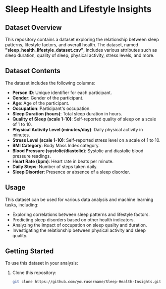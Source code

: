 # Sleep Health and Lifestyle Insights

## Dataset Overview

This repository contains a dataset exploring the relationship between sleep patterns, lifestyle factors, and overall health. The dataset, named **"sleep_health_lifestyle_dataset.csv"**, includes various attributes such as sleep duration, quality of sleep, physical activity, stress levels, and more.

## Dataset Contents

The dataset includes the following columns:
- **Person ID**: Unique identifier for each participant.
- **Gender**: Gender of the participant.
- **Age**: Age of the participant.
- **Occupation**: Participant's occupation.
- **Sleep Duration (hours)**: Total sleep duration in hours.
- **Quality of Sleep (scale 1-10)**: Self-reported quality of sleep on a scale of 1 to 10.
- **Physical Activity Level (minutes/day)**: Daily physical activity in minutes.
- **Stress Level (scale 1-10)**: Self-reported stress level on a scale of 1 to 10.
- **BMI Category**: Body Mass Index category.
- **Blood Pressure (systolic/diastolic)**: Systolic and diastolic blood pressure readings.
- **Heart Rate (bpm)**: Heart rate in beats per minute.
- **Daily Steps**: Number of steps taken daily.
- **Sleep Disorder**: Presence or absence of a sleep disorder.

## Usage

This dataset can be used for various data analysis and machine learning tasks, including:
- Exploring correlations between sleep patterns and lifestyle factors.
- Predicting sleep disorders based on other health indicators.
- Analyzing the impact of occupation on sleep quality and duration.
- Investigating the relationship between physical activity and sleep quality.

## Getting Started

To use this dataset in your analysis:

1. Clone this repository:
   ```bash
   git clone https://github.com/yourusername/Sleep-Health-Insights.git
